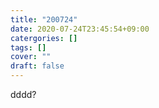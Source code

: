 ```yaml
---
title: "200724"
date: 2020-07-24T23:45:54+09:00
catergories: []
tags: []
cover: ""
draft: false
---
```

dddd?
